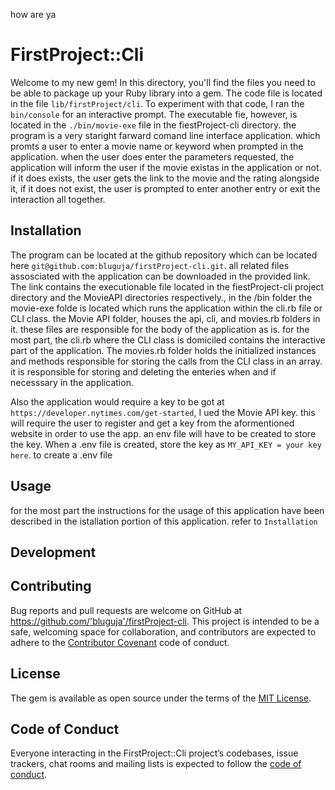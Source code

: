 how are ya

# FirstProject::Cli

Welcome to my new gem! In this directory, you'll find the files you need to be able to package up your Ruby library into a gem. The code file is located in the file `lib/firstProject/cli`. To experiment with that code, I ran the  `bin/console` for an interactive prompt. The executable fie, however, is located in the `./bin/movie-exe` file in the fiestProject-cli directory. 
  the program is a very staright farward comand line interface  application. which promts a user to enter a movie name or keyword when prompted in the application. when the user does enter the parameters requested, the application will inform the user if the movie existas in the application or not. if it does exists, the user gets the link to the movie and the rating alongside it, if it does not exist, the user is prompted to enter another entry or exit the interaction all together.



## Installation
The program can be located  at the github repository which can be located here `git@github.com:bluguja/firstProject-cli.git`. all related files assosciated with the application can be downloaded in the provided link. The link contains the executionable file located in the fiestProject-cli project directory and the MovieAPI directories respectively., in the /bin folder the movie-exe folde is located which runs the application within the cli.rb file or CLI class. the Movie API folder, houses the api, cli, and movies.rb folders in it. these files are responsible for the body of the application as is. for the most part, the cli.rb where the CLI class is domiciled contains the interactive part of the application. The movies.rb folder holds the initialized instances and methods responsible for storing the calls from the CLI class in an array. it is responsible for  storing and deleting the enteries when and if necesssary in the application.

Also the application would require a key to be got at `https://developer.nytimes.com/get-started`, I ued the Movie API key. this will require the user to register and get a key from the aformentioned website in order to use the app. an env file will have to be created to store the key. When a .env file is created, store the key as `MY_API_KEY = your key here`. to create a .env file



## Usage

for the most part the instructions for the usage of this application have been described in the
 istallation portion of this application. refer to ` Installation `
 
## Development



## Contributing

Bug reports and pull requests are welcome on GitHub at https://github.com/'bluguja'/firstProject-cli. This project is intended to be a safe, welcoming space for collaboration, and contributors are expected to adhere to the [Contributor Covenant](http://contributor-covenant.org) code of conduct.

## License

The gem is available as open source under the terms of the [MIT License](https://opensource.org/licenses/MIT).

## Code of Conduct

Everyone interacting in the FirstProject::Cli project’s codebases, issue trackers, chat rooms and mailing lists is expected to follow the [code of conduct](https://github.com/'bluguja'/firstProject-cli/blob/master/CODE_OF_CONDUCT.md).
